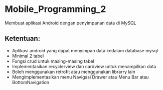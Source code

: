 # Mobile_Programming_2
Membuat aplikasi Android dengan penyimpanan data di MySQL

<h2> Ketentuan: </h2>

<ul>

<li>Aplikasi android yang dapat menyimpan data kedalam database mysql</li>

<li>Minimal 2 tabel</li>

<li>Fungsi crud untuk masing-masing tabel</li>

<li>Implementasikan recyclerview dan cardview untuk menampilkan data</li>

<li>Boleh menggunakan retrofit atau menggunakan librarry lain</li>

<li>Mengimplementasikan menu Navigasi Drawer atau Menu Bar atau BottomNavigation</li>

</ul>
